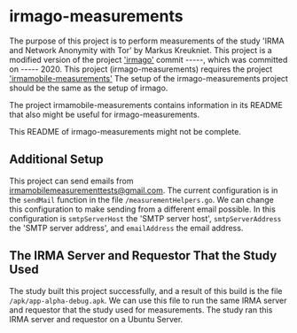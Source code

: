 # irmago-measurements

The purpose of this project is to perform measurements of the study 'IRMA and Network Anonymity with Tor' by Markus Kreukniet. This project is a modified version of the project ['irmago'](https://github.com/privacybydesign/irmago) commit -----, which was committed on ----- 2020. This project (irmago-measurements) requires the project ['irmamobile-measurements'](https://github.com/markuskreukniet/irmamobile-measurements) The setup of the irmago-measurements project should be the same as the setup of irmago.

The project irmamobile-measurements contains information in its README that also might be useful for irmago-measurements.

This README of irmago-measurements might not be complete.

## Additional Setup

This project can send emails from irmamobilemeasurementtests@gmail.com. The current configuration is in the `sendMail` function in the file `/measurementHelpers.go`. We can change this configuration to make sending from a different email possible. In this configuration is `smtpServerHost` the 'SMTP server host', `smtpServerAddress` the 'SMTP server address', and `emailAddress` the email address.

## The IRMA Server and Requestor That the Study Used

The study built this project successfully, and a result of this build is the file `/apk/app-alpha-debug.apk`. We can use this file to run the same IRMA server and requestor that the study used for measurements. The study ran this IRMA server and requestor on a Ubuntu Server.
